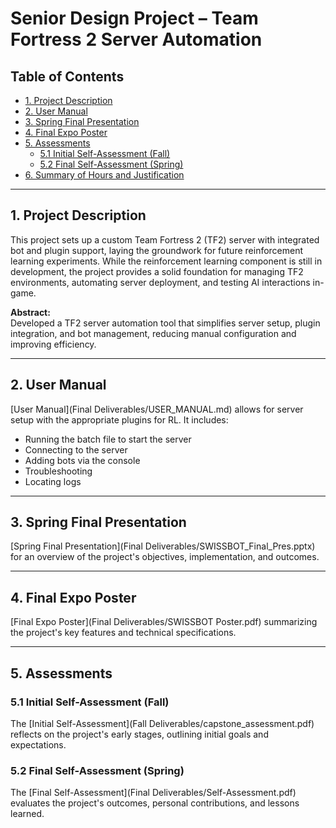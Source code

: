 # Senior Design Project – Team Fortress 2 Server Automation

## Table of Contents

- [1. Project Description](#1-project-description)
- [2. User Manual](#2-user-manual)
- [3. Spring Final Presentation](#3-spring-final-presentation)
- [4. Final Expo Poster](#4-final-expo-poster)
- [5. Assessments](#5-assessments)
  - [5.1 Initial Self-Assessment (Fall)](#51-initial-self-assessment-fall)
  - [5.2 Final Self-Assessment (Spring)](#52-final-self-assessment-spring)
- [6. Summary of Hours and Justification](#6-summary-of-hours-and-justification)

---

## 1. Project Description

This project sets up a custom Team Fortress 2 (TF2) server with integrated bot and plugin support, laying the groundwork for future reinforcement learning experiments. While the reinforcement learning component is still in development, the project provides a solid foundation for managing TF2 environments, automating server deployment, and testing AI interactions in-game.

**Abstract:**  
Developed a TF2 server automation tool that simplifies server setup, plugin integration, and bot management, reducing manual configuration and improving efficiency.

---

## 2. User Manual

[User Manual](Final Deliverables/USER_MANUAL.md) allows for server setup with the appropriate plugins for RL. It includes:

- Running the batch file to start the server
- Connecting to the server
- Adding bots via the console
- Troubleshooting
- Locating logs

---

## 3. Spring Final Presentation

[Spring Final Presentation](Final Deliverables/SWISSBOT_Final_Pres.pptx) for an overview of the project's objectives, implementation, and outcomes.

---

## 4. Final Expo Poster

[Final Expo Poster](Final Deliverables/SWISSBOT Poster.pdf) summarizing the project's key features and technical specifications.

---

## 5. Assessments

### 5.1 Initial Self-Assessment (Fall)

The [Initial Self-Assessment](Fall Deliverables/capstone_assessment.pdf) reflects on the project's early stages, outlining initial goals and expectations.

### 5.2 Final Self-Assessment (Spring)

The [Final Self-Assessment](Final Deliverables/Self-Assessment.pdf) evaluates the project's outcomes, personal contributions, and lessons learned.
